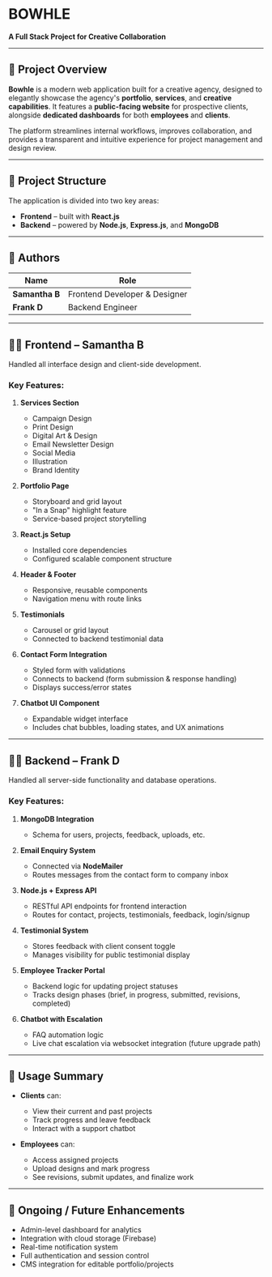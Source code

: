 
# BOWHLE  
**A Full Stack Project for Creative Collaboration**

---

## 🧭 Project Overview

**Bowhle** is a modern web application built for a creative agency, designed to elegantly showcase the agency's **portfolio**, **services**, and **creative capabilities**. It features a **public-facing website** for prospective clients, alongside **dedicated dashboards** for both **employees** and **clients**.

The platform streamlines internal workflows, improves collaboration, and provides a transparent and intuitive experience for project management and design review.

---

## 📁 Project Structure

The application is divided into two key areas:

- **Frontend** – built with **React.js**
- **Backend** – powered by **Node.js**, **Express.js**, and **MongoDB**

---

## 👥 Authors

| Name         | Role                 |
|--------------|----------------------|
| **Samantha B** | Frontend Developer & Designer |
| **Frank D**     | Backend Engineer         |

---

## 👩‍💻 Frontend – Samantha B

Handled all interface design and client-side development.

### Key Features:

1. **Services Section**
   - Campaign Design  
   - Print Design  
   - Digital Art & Design  
   - Email Newsletter Design  
   - Social Media  
   - Illustration  
   - Brand Identity  

2. **Portfolio Page**
   - Storyboard and grid layout  
   - "In a Snap" highlight feature  
   - Service-based project storytelling  

3. **React.js Setup**
   - Installed core dependencies  
   - Configured scalable component structure  

4. **Header & Footer**
   - Responsive, reusable components  
   - Navigation menu with route links  

5. **Testimonials**
   - Carousel or grid layout  
   - Connected to backend testimonial data  

6. **Contact Form Integration**
   - Styled form with validations  
   - Connects to backend (form submission & response handling)  
   - Displays success/error states  

7. **Chatbot UI Component**
   - Expandable widget interface  
   - Includes chat bubbles, loading states, and UX animations  

---

## 🧑‍💻 Backend – Frank D

Handled all server-side functionality and database operations.

### Key Features:

1. **MongoDB Integration**
   - Schema for users, projects, feedback, uploads, etc.

2. **Email Enquiry System**
   - Connected via **NodeMailer**  
   - Routes messages from the contact form to company inbox  

3. **Node.js + Express API**
   - RESTful API endpoints for frontend interaction  
   - Routes for contact, projects, testimonials, feedback, login/signup  

4. **Testimonial System**
   - Stores feedback with client consent toggle  
   - Manages visibility for public testimonial display  

5. **Employee Tracker Portal**
   - Backend logic for updating project statuses  
   - Tracks design phases (brief, in progress, submitted, revisions, completed)  

6. **Chatbot with Escalation**
   - FAQ automation logic  
   - Live chat escalation via websocket integration (future upgrade path)  

---

## 📌 Usage Summary

- **Clients** can:
  - View their current and past projects  
  - Track progress and leave feedback  
  - Interact with a support chatbot

- **Employees** can:
  - Access assigned projects  
  - Upload designs and mark progress  
  - See revisions, submit updates, and finalize work  

---

## 🚧 Ongoing / Future Enhancements

- Admin-level dashboard for analytics  
- Integration with cloud storage (Firebase)  
- Real-time notification system  
- Full authentication and session control  
- CMS integration for editable portfolio/projects  

